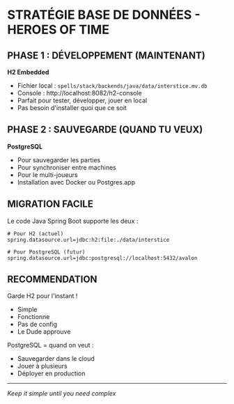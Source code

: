 # STRATÉGIE BASE DE DONNÉES - HEROES OF TIME

## PHASE 1 : DÉVELOPPEMENT (MAINTENANT)
**H2 Embedded**
- Fichier local : `spells/stack/backends/java/data/interstice.mv.db`
- Console : http://localhost:8082/h2-console
- Parfait pour tester, développer, jouer en local
- Pas besoin d'installer quoi que ce soit

## PHASE 2 : SAUVEGARDE (QUAND TU VEUX)
**PostgreSQL** 
- Pour sauvegarder les parties
- Pour synchroniser entre machines
- Pour le multi-joueurs
- Installation avec Docker ou Postgres.app

## MIGRATION FACILE
Le code Java Spring Boot supporte les deux :
```properties
# Pour H2 (actuel)
spring.datasource.url=jdbc:h2:file:./data/interstice

# Pour PostgreSQL (futur)
spring.datasource.url=jdbc:postgresql://localhost:5432/avalon
```

## RECOMMENDATION
Garde H2 pour l'instant ! 
- Simple
- Fonctionne
- Pas de config
- Le Dude approuve

PostgreSQL = quand on veut :
- Sauvegarder dans le cloud
- Jouer à plusieurs
- Déployer en production

---
*Keep it simple until you need complex*
